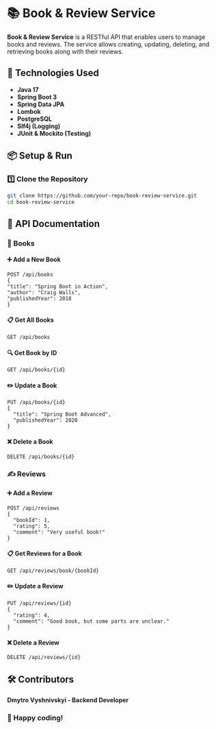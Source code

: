 # 📚 Book & Review Service

**Book & Review Service** is a RESTful API that enables users to manage books and reviews. The service allows creating, updating, deleting, and retrieving books along with their reviews.

## 🚀 Technologies Used

- **Java 17**
- **Spring Boot 3**
- **Spring Data JPA**
- **Lombok**
- **PostgreSQL**
- **Slf4j (Logging)**
- **JUnit & Mockito (Testing)**

## 📦 Setup & Run

### 1️⃣ Clone the Repository
```sh
git clone https://github.com/your-repo/book-review-service.git
cd book-review-service
```

## 📌 API Documentation
### 📖 Books
#### ➕ Add a New Book
``` 
POST /api/books
{
"title": "Spring Boot in Action",
"author": "Craig Walls",
"publishedYear": 2018
}
```
#### 📋 Get All Books
```
GET /api/books
```

#### 🔍 Get Book by ID
```
GET /api/books/{id}
```

#### ✏️ Update a Book

```
PUT /api/books/{id}
{
  "title": "Spring Boot Advanced",
  "publishedYear": 2020
}
```
#### ❌ Delete a Book
```
DELETE /api/books/{id}
```

### ✍️ Reviews
#### ➕ Add a Review
```
POST /api/reviews
{
  "bookId": 1,
  "rating": 5,
  "comment": "Very useful book!"
}
```

#### 📋 Get Reviews for a Book
```
GET /api/reviews/book/{bookId}
```

#### ✏️ Update a Review
```
PUT /api/reviews/{id}
{
  "rating": 4,
  "comment": "Good book, but some parts are unclear."
}
```

#### ❌ Delete a Review
```
DELETE /api/reviews/{id}
```

## 🛠 Contributors
#### Dmytro Vyshnivskyi - Backend Developer

### 🚀 Happy coding!








